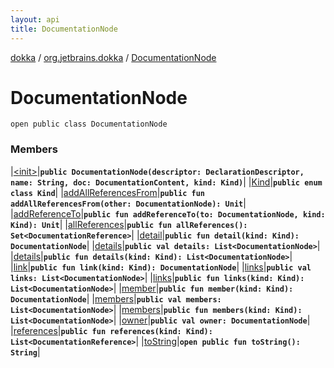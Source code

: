 ```yaml
---
layout: api
title: DocumentationNode
---
```

[dokka](../../index.html) / [org.jetbrains.dokka](../index.html) / [DocumentationNode](index.html)


# DocumentationNode



```
open public class DocumentationNode
```


### Members


|[&lt;init&gt;](_init_.html)|**`public DocumentationNode(descriptor: DeclarationDescriptor, name: String, doc: DocumentationContent, kind: Kind)`**|
|[Kind](Kind/index.html)|**`public enum class Kind`**|
|[addAllReferencesFrom](addAllReferencesFrom.html)|**`public fun addAllReferencesFrom(other: DocumentationNode): Unit`**|
|[addReferenceTo](addReferenceTo.html)|**`public fun addReferenceTo(to: DocumentationNode, kind: Kind): Unit`**|
|[allReferences](allReferences.html)|**`public fun allReferences(): Set<DocumentationReference>`**|
|[detail](detail.html)|**`public fun detail(kind: Kind): DocumentationNode`**|
|[details](details/index.html)|**`public val details: List<DocumentationNode>`**|
|[details](details.html)|**`public fun details(kind: Kind): List<DocumentationNode>`**|
|[link](link.html)|**`public fun link(kind: Kind): DocumentationNode`**|
|[links](links/index.html)|**`public val links: List<DocumentationNode>`**|
|[links](links.html)|**`public fun links(kind: Kind): List<DocumentationNode>`**|
|[member](member.html)|**`public fun member(kind: Kind): DocumentationNode`**|
|[members](members/index.html)|**`public val members: List<DocumentationNode>`**|
|[members](members.html)|**`public fun members(kind: Kind): List<DocumentationNode>`**|
|[owner](owner/index.html)|**`public val owner: DocumentationNode`**|
|[references](references.html)|**`public fun references(kind: Kind): List<DocumentationReference>`**|
|[toString](toString.html)|**`open public fun toString(): String`**|

